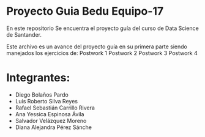 # Proyecto Guia Bedu Equipo-17
En este repositorio Se encuentra el proyecto guía del curso de Data Science de Santander.

Este archivo es un avance del proyecto guía en su primera parte siendo manejados los ejercicios de:
Postwork 1
Postwork 2
Postwork 3
Postwork 4

 # Integrantes:

- Diego Bolaños Pardo
 - Luis Roberto Silva Reyes
 - Rafael Sebastián Carrillo Rivera
 - Ana Yessica Espinosa Ávila
 - Salvador Velázquez Moreno
 - Diana Alejandra Pérez Sánche
